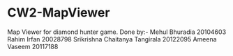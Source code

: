 # CW2-MapViewer
Map Viewer for diamond hunter game.
Done by:-
Mehul Bhuradia 20104603
Rahim Irfan 20028798
Srikrishna Chaitanya Tangirala 20122095
Ameena Vaseem 20117188
